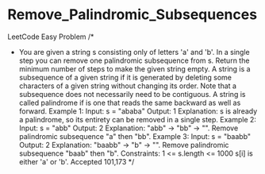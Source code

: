# Remove_Palindromic_Subsequences
LeetCode Easy Problem
/*
 * You are given a string s consisting only of letters 'a' and 'b'. In a single step you can remove one palindromic subsequence from s.
Return the minimum number of steps to make the given string empty.
A string is a subsequence of a given string if it is generated by deleting some characters of a given string without changing its order. Note that a subsequence does not necessarily need to be contiguous.
A string is called palindrome if is one that reads the same backward as well as forward.
Example 1:
Input: s = "ababa"
Output: 1
Explanation: s is already a palindrome, so its entirety can be removed in a single step.
Example 2:
Input: s = "abb"
Output: 2
Explanation: "abb" -> "bb" -> "".
Remove palindromic subsequence "a" then "bb".
Example 3:
Input: s = "baabb"
Output: 2
Explanation: "baabb" -> "b" -> "".
Remove palindromic subsequence "baab" then "b".
Constraints:
1 <= s.length <= 1000
s[i] is either 'a' or 'b'.
Accepted
101,173
 */
